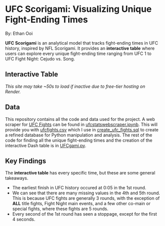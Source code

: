 # UFC Scorigami: Visualizing Unique Fight-Ending Times
By: Ethan Ooi

**UFC Scorigami** is an analytical model that tracks fight-ending times in UFC history, inspired by NFL Scorigami. It provides an **interactive table** where users can explore every unique fight-ending time ranging from UFC 1 to UFC Fight Night: Cejudo vs. Song.

## Interactive Table
 

*This site may take ~50s to load if inactive due to free-tier hosting on Render.*

## Data
This repository contains all the code and data used for the project. A web scraper for [UFC Fights](http://ufcstats.com/statistics/events/completed) can be found in [ufcstatswebscraper.ipynb](ufcstatswebscraper.ipynb). This will provide you with [ufcfights.csv](ufcfights.csv) which I use in [create_ufc_fights.sql](create_ufc_fights.sql) to create a refined database for Python manipulation and analysis. The rest of the code for finding all the unique fight-ending times and the creation of the interactive Dash table is in [UFCgami.py](UFCgami.py).

## Key Findings
The **interactive table** has every specific time, but these are some general takeaways. 

- The earliest finish in UFC history occured at 0:05 in the 1st round.
- We can see that there are many missing values in the 4th and 5th round. This is because UFC fights are generally 3 rounds, with the exception of **ALL** title fights, Fight Night main events, and a few other co-main or special fights, where these fights are 5 rounds.
- Every second of the 1st round has seen a stoppage, except for the first 4 seconds.